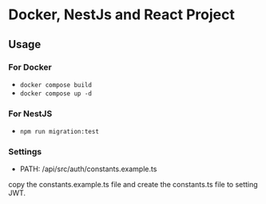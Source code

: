 # Docker, NestJs and React Project

## Usage
### For Docker
- `docker compose build`
- `docker compose up -d`
### For NestJS
- `npm run migration:test`

### Settings
- PATH: /api/src/auth/constants.example.ts

copy the constants.example.ts file and create the constants.ts file to setting JWT.

